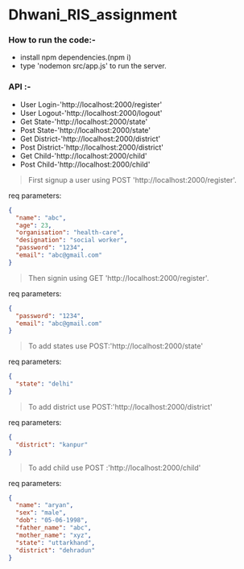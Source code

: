 # Dhwani_RIS_assignment

### How to run the code:-

- install npm dependencies.(npm i)
- type 'nodemon src/app.js' to run the server.

### API :-

- User Login-'http://localhost:2000/register'
- User Logout-'http://localhost:2000/logout'
- Get State-'http://localhost:2000/state'
- Post State-'http://localhost:2000/state'
- Get District-'http://localhost:2000/district'
- Post District-'http://localhost:2000/district'
- Get Child-'http://localhost:2000/child'
- Post Child-'http://localhost:2000/child'

> First signup a user using POST 'http://localhost:2000/register'.

req parameters:

```json
{
  "name": "abc",
  "age": 23,
  "organisation": "health-care",
  "designation": "social worker",
  "password": "1234",
  "email": "abc@gmail.com"
}
```

> Then signin using GET 'http://localhost:2000/register'.

req parameters:

```json
{
  "password": "1234",
  "email": "abc@gmail.com"
}
```

> To add states use POST:'http://localhost:2000/state'

req parameters:

```json
{
  "state": "delhi"
}
```

> To add district use POST:'http://localhost:2000/district'

req parameters:

```json
{
  "district": "kanpur"
}
```

> To add child use POST :'http://localhost:2000/child'

req parameters:

```json
{
  "name": "aryan",
  "sex": "male",
  "dob": "05-06-1998",
  "father_name": "abc",
  "mother_name": "xyz",
  "state": "uttarkhand",
  "district": "dehradun"
}
```
